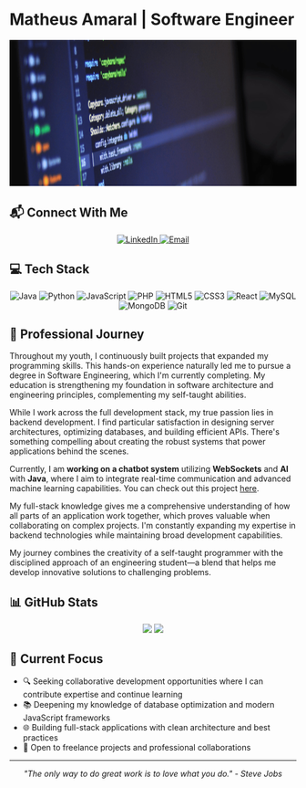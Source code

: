 # Matheus Amaral | Software Engineer 

<div align="center">
  <img src="https://github.com/matheushenw/matheushenw/blob/main/LinkedIn-Banner-Software-1024x256.png?raw=true" alt="LinkedIn Banner" width="1024" height="256"/>
</div>


## 📬 Connect With Me

<div align="center">
  <a href="https://www.linkedin.com/in/" target="_blank">
    <img src="https://img.shields.io/badge/LinkedIn-0077B5?style=for-the-badge&logo=linkedin&logoColor=white" alt="LinkedIn" />
  </a>
  <a href="mailto:matheushda09@gmail.com" target="_blank">
    <img src="https://img.shields.io/badge/Email-D14836?style=for-the-badge&logo=gmail&logoColor=white" alt="Email" />
  </a>
</div>

## 💻 Tech Stack

<div align="center">
  <img src="https://img.shields.io/badge/Java-ED8B00?style=for-the-badge&logo=openjdk&logoColor=white" alt="Java" />
  <img src="https://img.shields.io/badge/Python-3776AB?style=for-the-badge&logo=python&logoColor=white" alt="Python" />
  <img src="https://img.shields.io/badge/JavaScript-F7DF1E?style=for-the-badge&logo=javascript&logoColor=black" alt="JavaScript" />
  <img src="https://img.shields.io/badge/PHP-777BB4?style=for-the-badge&logo=php&logoColor=white" alt="PHP" />
  <img src="https://img.shields.io/badge/HTML5-E34F26?style=for-the-badge&logo=html5&logoColor=white" alt="HTML5" />
  <img src="https://img.shields.io/badge/CSS3-1572B6?style=for-the-badge&logo=css3&logoColor=white" alt="CSS3" />
  <img src="https://img.shields.io/badge/React-20232A?style=for-the-badge&logo=react&logoColor=61DAFB" alt="React" />
  <img src="https://img.shields.io/badge/MySQL-4479A1?style=for-the-badge&logo=mysql&logoColor=white" alt="MySQL" />
  <img src="https://img.shields.io/badge/MongoDB-4EA94B?style=for-the-badge&logo=mongodb&logoColor=white" alt="MongoDB" />
  <img src="https://img.shields.io/badge/Git-F05032?style=for-the-badge&logo=git&logoColor=white" alt="Git" />
</div>

## 🌟 Professional Journey


Throughout my youth, I continuously built projects that expanded my programming skills. This hands-on experience naturally led me to pursue a degree in Software Engineering, which I'm currently completing. My education is strengthening my foundation in software architecture and engineering principles, complementing my self-taught abilities.

While I work across the full development stack, my true passion lies in backend development. I find particular satisfaction in designing server architectures, optimizing databases, and building efficient APIs. There's something compelling about creating the robust systems that power applications behind the scenes.

Currently, I am **working on a chatbot system** utilizing **WebSockets** and **AI** with **Java**, where I aim to integrate real-time communication and advanced machine learning capabilities. You can check out this project [here](https://github.com/matheushenw/javachatbot-IA).

My full-stack knowledge gives me a comprehensive understanding of how all parts of an application work together, which proves valuable when collaborating on complex projects. I'm constantly expanding my expertise in backend technologies while maintaining broad development capabilities.

My journey combines the creativity of a self-taught programmer with the disciplined approach of an engineering student—a blend that helps me develop innovative solutions to challenging problems.

## 📊 GitHub Stats

<div align="center">
  <img height="180em" src="https://github-readme-stats.vercel.app/api?username=matheushenw&show_icons=true&theme=radical&include_all_commits=true&count_private=true"/>
  <img height="180em" src="https://github-readme-stats.vercel.app/api/top-langs/?username=matheushenw&layout=compact&langs_count=7&theme=radical"/>
</div>

## 🚀 Current Focus

- 🔍 Seeking collaborative development opportunities where I can contribute expertise and continue learning
- 📚 Deepening my knowledge of database optimization and modern JavaScript frameworks
- 🌐 Building full-stack applications with clean architecture and best practices
- 🤝 Open to freelance projects and professional collaborations 


---


<div align="center">
  <i>"The only way to do great work is to love what you do." - Steve Jobs</i>
</div>
